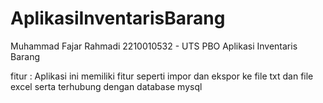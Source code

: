 # AplikasiInventarisBarang

Muhammad Fajar Rahmadi 2210010532 - UTS PBO Aplikasi Inventaris Barang

fitur : Aplikasi ini memiliki fitur seperti impor dan ekspor ke file txt dan file excel serta terhubung dengan database mysql
